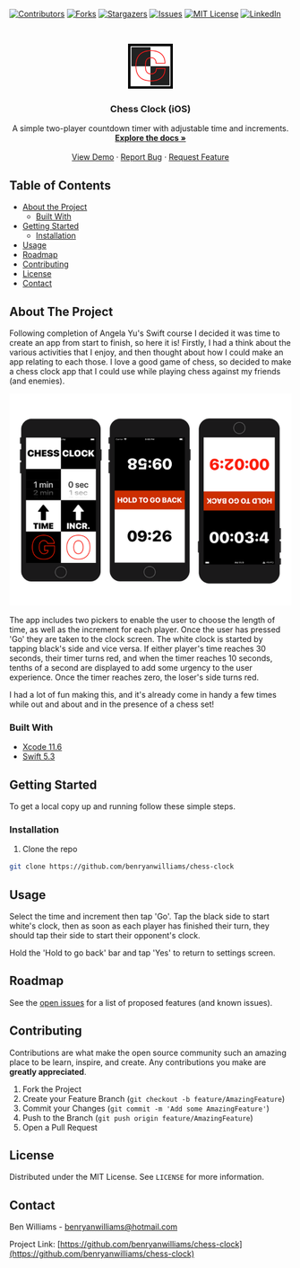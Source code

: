 <!--
*** Thanks for checking out this README Template. If you have a suggestion that would
*** make this better, please fork the repo and create a pull request or simply open
*** an issue with the tag "enhancement".
*** Thanks again! Now go create something AMAZING! :D
***
***
***
*** To avoid retyping too much info. Do a search and replace for the following:
*** benryanwilliams, chess-clock, twitter_handle, email
-->





<!-- PROJECT SHIELDS -->
<!--
*** I'm using markdown "reference style" links for readability.
*** Reference links are enclosed in brackets [ ] instead of parentheses ( ).
*** See the bottom of this document for the declaration of the reference variables
*** for contributors-url, forks-url, etc. This is an optional, concise syntax you may use.
*** https://www.markdownguide.org/basic-syntax/#reference-style-links
-->
[![Contributors][contributors-shield]][contributors-url]
[![Forks][forks-shield]][forks-url]
[![Stargazers][stars-shield]][stars-url]
[![Issues][issues-shield]][issues-url]
[![MIT License][license-shield]][license-url]
[![LinkedIn][linkedin-shield]][linkedin-url]



<!-- PROJECT LOGO -->
<br />
<p align="center">
  <a href="https://github.com/benryanwilliams/chess-clock">
    <img src="Chess-Clock/Assets.xcassets/AppIcon.appiconset/1024.png" alt="Logo" width="80" height="80">
  </a>

  <h3 align="center">Chess Clock (iOS)</h3>

  <p align="center">
    A simple two-player countdown timer with adjustable time and increments.
    <br />
    <a href="https://github.com/benryanwilliams/chess-clock"><strong>Explore the docs »</strong></a>
    <br />
    <br />
    <a href="https://github.com/benryanwilliams/chess-clock">View Demo</a>
    ·
    <a href="https://github.com/benryanwilliams/chess-clock/issues">Report Bug</a>
    ·
    <a href="https://github.com/benryanwilliams/chess-clock/issues">Request Feature</a>
  </p>
</p>



<!-- TABLE OF CONTENTS -->
## Table of Contents

* [About the Project](#about-the-project)
  * [Built With](#built-with)
* [Getting Started](#getting-started)
  * [Installation](#installation)
* [Usage](#usage)
* [Roadmap](#roadmap)
* [Contributing](#contributing)
* [License](#license)
* [Contact](#contact)



<!-- ABOUT THE PROJECT -->
## About The Project

Following completion of Angela Yu's Swift course I decided it was time to create an app from start to finish, so here it is! Firstly, I had a think about the various activities that I enjoy, and then thought about how I could make an app relating to each those. I love a good game of chess, so decided to make a chess clock app that I could use while playing chess against my friends (and enemies).

[![Product Name Screen Shot][product-screenshot]]()

The app includes two pickers to enable the user to choose the length of time, as well as the increment for each player. Once the user has pressed 'Go' they are taken to the clock screen. The white clock is started by tapping black's side and vice versa. If either player's time reaches 30 seconds, their timer turns red, and when the timer reaches 10 seconds, tenths of a second are displayed to add some urgency to the user experience. Once the timer reaches zero, the loser's side turns red.

I had a lot of fun making this, and it's already come in handy a few times while out and about and in the presence of a chess set!

### Built With

* [Xcode 11.6](https://developer.apple.com/xcode/)
* [Swift 5.3](https://developer.apple.com/swift/)

<!-- GETTING STARTED -->
## Getting Started

To get a local copy up and running follow these simple steps.

### Installation

1. Clone the repo
```sh
git clone https://github.com/benryanwilliams/chess-clock
```


<!-- USAGE EXAMPLES -->
## Usage

Select the time and increment then tap 'Go'. Tap the black side to start white's clock, then as soon as each player has finished their turn, they should tap their side to start their opponent's clock.

Hold the 'Hold to go back' bar and tap 'Yes' to return to settings screen.


<!-- ROADMAP -->
## Roadmap

See the [open issues](https://github.com/benryanwilliams/chess-clock/issues) for a list of proposed features (and known issues).



<!-- CONTRIBUTING -->
## Contributing

Contributions are what make the open source community such an amazing place to be learn, inspire, and create. Any contributions you make are **greatly appreciated**.

1. Fork the Project
2. Create your Feature Branch (`git checkout -b feature/AmazingFeature`)
3. Commit your Changes (`git commit -m 'Add some AmazingFeature'`)
4. Push to the Branch (`git push origin feature/AmazingFeature`)
5. Open a Pull Request



<!-- LICENSE -->
## License

Distributed under the MIT License. See `LICENSE` for more information.



<!-- CONTACT -->
## Contact

Ben Williams - benryanwilliams@hotmail.com

Project Link: [https://github.com/benryanwilliams/chess-clock](https://github.com/benryanwilliams/chess-clock)





<!-- MARKDOWN LINKS & IMAGES -->
<!-- https://www.markdownguide.org/basic-syntax/#reference-style-links -->
[contributors-shield]: https://img.shields.io/github/contributors/benryanwilliams/chess-clock.svg?style=flat-square
[contributors-url]: https://github.com/benryanwilliams/chess-clock/graphs/contributors
[forks-shield]: https://img.shields.io/github/forks/benryanwilliams/chess-clock.svg?style=flat-square
[forks-url]: https://github.com/benryanwilliams/chess-clock/network/members
[stars-shield]: https://img.shields.io/github/stars/benryanwilliams/chess-clock.svg?style=flat-square
[stars-url]: https://github.com/benryanwilliams/chess-clock/stargazers
[issues-shield]: https://img.shields.io/github/issues/benryanwilliams/chess-clock.svg?style=flat-square
[issues-url]: https://github.com/benryanwilliams/chess-clock/issues
[license-shield]: https://img.shields.io/github/license/benryanwilliams/chess-clock.svg?style=flat-square
[license-url]: https://github.com/benryanwilliams/chess-clock/blob/master/LICENSE.txt
[linkedin-shield]: https://img.shields.io/badge/-LinkedIn-black.svg?style=flat-square&logo=linkedin&colorB=555
[linkedin-url]: https://linkedin.com/in/ben-williams-92408aa1/
[product-screenshot]: readmescreenshot.png
